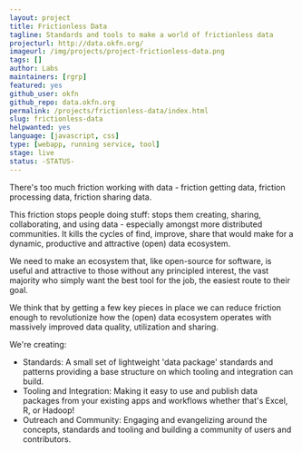 ```yaml
---
layout: project
title: Frictionless Data
tagline: Standards and tools to make a world of frictionless data
projecturl: http://data.okfn.org/
imageurl: /img/projects/project-frictionless-data.png
tags: []
author: Labs
maintainers: [rgrp]
featured: yes
github_user: okfn
github_repo: data.okfn.org
permalink: /projects/frictionless-data/index.html
slug: frictionless-data
helpwanted: yes
language: [javascript, css]
type: [webapp, running service, tool]
stage: live
status: -STATUS-
---
```


There's too much friction working with data - friction getting data, friction
processing data, friction sharing data.

This friction stops people doing stuff: stops them creating, sharing,
collaborating, and using data - especially amongst more distributed
communities. It kills the cycles of find, improve, share that would make for a dynamic,
productive and attractive (open) data ecosystem.

We need to make an ecosystem that, like open-source for software, is useful and
attractive to those without any principled interest, the vast majority who
simply want the best tool for the job, the easiest route to their goal.

We think that by getting a few key pieces in place we can reduce friction
enough to revolutionize how the (open) data ecosystem operates with massively
improved data quality, utilization and sharing.

We're creating:

* Standards: A small set of lightweight 'data package' standards and patterns
  providing a base structure on which tooling and integration can build.
* Tooling and Integration: Making it easy to use and publish data packages from
  your existing apps and workflows whether that's Excel, R, or Hadoop!
* Outreach and Community: Engaging and evangelizing around the concepts,
  standards and tooling and building a community of users and contributors.
